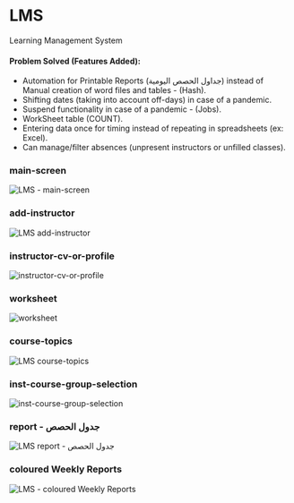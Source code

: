 # LMS
Learning Management System

#### Problem Solved (Features Added): ####
- Automation for Printable Reports (جداول الحصص اليومية) instead of Manual creation of word files and tables - (Hash).
- Shifting dates (taking into account off-days) in case of a pandemic.
- Suspend functionality in case of a pandemic - (Jobs).
- WorkSheet table (COUNT).
- Entering data once for timing instead of repeating in spreadsheets (ex: Excel).
- Can manage/filter absences (unpresent instructors or unfilled classes).


### main-screen ###
![LMS - main-screen](https://github.com/obadaAlmohtasib/LMS/assets/99412157/f112c175-1e7a-44bb-89b1-0ed5340bafcd)

### add-instructor ###
![LMS add-instructor](https://github.com/obadaAlmohtasib/LMS/assets/99412157/046ec944-ae2b-4743-a9ce-ecd482217bb2)

### instructor-cv-or-profile ###
![instructor-cv-or-profile](https://github.com/obadaAlmohtasib/LMS/assets/99412157/5ae69c5d-4155-47ca-9f42-2a224a1b0f23)

### worksheet ###
![worksheet](https://github.com/obadaAlmohtasib/LMS/assets/99412157/38207b1b-53b1-479d-a9e1-25284a3bbeee)

### course-topics ###
![LMS course-topics](https://github.com/obadaAlmohtasib/LMS/assets/99412157/5f9d166b-db8d-43cb-bb09-fbb0d314b1fe)

### inst-course-group-selection ###
![inst-course-group-selection](https://github.com/obadaAlmohtasib/LMS/assets/99412157/3dea8abf-fec3-4499-ab58-7d676a8d69c1)

### report - جدول الحصص ###
![LMS report - جدول الحصص](https://github.com/obadaAlmohtasib/LMS/assets/99412157/d73f9b35-0efd-4c6e-b3d6-a6e4a52cda7c)

### coloured Weekly Reports ###
![LMS - coloured Weekly Reports](https://github.com/obadaAlmohtasib/LMS/assets/99412157/0203c208-22fe-4e5b-8164-8ec4d08321e4)



